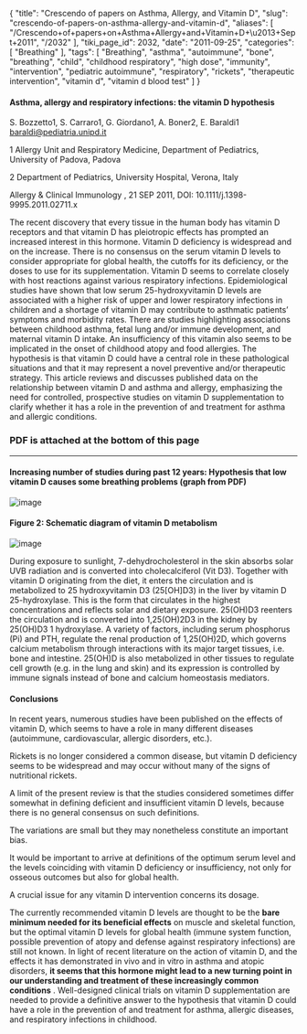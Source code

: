 {
    "title": "Crescendo of papers on Asthma, Allergy, and Vitamin D",
    "slug": "crescendo-of-papers-on-asthma-allergy-and-vitamin-d",
    "aliases": [
        "/Crescendo+of+papers+on+Asthma+Allergy+and+Vitamin+D+\u2013+Sept+2011",
        "/2032"
    ],
    "tiki_page_id": 2032,
    "date": "2011-09-25",
    "categories": [
        "Breathing"
    ],
    "tags": [
        "Breathing",
        "asthma",
        "autoimmune",
        "bone",
        "breathing",
        "child",
        "childhood respiratory",
        "high dose",
        "immunity",
        "intervention",
        "pediatric autoimmune",
        "respiratory",
        "rickets",
        "therapeutic intervention",
        "vitamin d",
        "vitamin d blood test"
    ]
}


#### Asthma, allergy and respiratory infections: the vitamin D hypothesis

S. Bozzetto1,     S. Carraro1,     G. Giordano1,     A. Boner2,     E. Baraldi1 baraldi@pediatria.unipd.it

1    Allergy Unit and Respiratory Medicine, Department of Pediatrics, University of Padova, Padova

2     Department of Pediatrics, University Hospital, Verona, Italy

Allergy & Clinical Immunology ,  21 SEP 2011, DOI: 10.1111/j.1398-9995.2011.02711.x

The recent discovery that every tissue in the human body has vitamin D receptors and that vitamin D has pleiotropic effects has prompted an increased interest in this hormone. Vitamin D deficiency is widespread and on the increase. There is no consensus on the serum vitamin D levels to consider appropriate for global health, the cutoffs for its deficiency, or the doses to use for its supplementation. Vitamin D seems to correlate closely with host reactions against various respiratory infections. Epidemiological studies have shown that low serum 25-hydroxyvitamin D levels are associated with a higher risk of upper and lower respiratory infections in children and a shortage of vitamin D may contribute to asthmatic patients’ symptoms and morbidity rates. There are studies highlighting associations between childhood asthma, fetal lung and/or immune development, and maternal vitamin D intake. An insufficiency of this vitamin also seems to be implicated in the onset of childhood atopy and food allergies. The hypothesis is that vitamin D could have a central role in these pathological situations and that it may represent a novel preventive and/or therapeutic strategy. This article reviews and discusses published data on the relationship between vitamin D and asthma and allergy, emphasizing the need for controlled, prospective studies on vitamin D supplementation to clarify whether it has a role in the prevention of and treatment for asthma and allergic conditions.

### PDF is attached at the bottom of this page

- - - - - 

#### Increasing number of studies during past 12 years: Hypothesis that low vitamin D causes some breathing problems (graph from PDF)

<img src="https://d1bk1kqxc0sym.cloudfront.net/attachments/png/vitamin-d-and-allergy-or-asthma-publications.png" alt="image" style="max-width: 600px;">

#### Figure 2: Schematic diagram of vitamin D metabolism

<img src="https://d1bk1kqxc0sym.cloudfront.net/attachments/gif/asthma-chart-sept-2011.gif" alt="image">

During exposure to sunlight, 7-dehydrocholesterol in the skin absorbs solar UVB radiation and is converted into cholecalciferol (Vit D3). Together with vitamin D originating from the diet, it enters the circulation and is metabolized to 25 hydroxyvitamin D3 (25<span>[OH]</span>D3) in the liver by vitamin D 25-hydroxylase. This is the form that circulates in the highest concentrations and reflects solar and dietary exposure. 25(OH)D3 reenters the circulation and is converted into 1,25(OH)2D3 in the kidney by 25(OH)D3 1 hydroxylase. A variety of factors, including serum phosphorus (Pi) and PTH, regulate the renal production of 1,25(OH)2D, which governs calcium metabolism through interactions with its major target tissues, i.e. bone and intestine. 25(OH)D is also metabolized in other tissues to regulate cell growth (e.g. in the lung and skin) and its expression is controlled by immune signals instead of bone and calcium homeostasis mediators.

#### Conclusions

In recent years, numerous studies have been published on the effects of vitamin D, which seems to have a role in many different diseases (autoimmune, cardiovascular, allergic disorders, etc.). 

Rickets is no longer considered a common disease, but vitamin D deficiency seems to be widespread and may occur without many of the signs of nutritional rickets. 

A limit of the present review is that the studies considered sometimes differ somewhat in defining deficient and insufficient vitamin D levels, because there is no general consensus on such definitions. 

The variations are small but they may nonetheless constitute an important bias. 

It would be important to arrive at definitions of the optimum serum level and the levels coinciding with vitamin D deficiency or insufficiency, not only for osseous outcomes but also for global health. 

A crucial issue for any vitamin D intervention concerns its dosage. 

The currently recommended vitamin D levels are thought to be the  **bare minimum needed for its beneficial effects**  on muscle and skeletal function, but the optimal vitamin D levels for global health (immune system function, possible prevention of atopy and defense against respiratory infections) are still not known. In light of recent literature on the action of vitamin D, and the effects it has demonstrated in vivo and in vitro in asthma and atopic disorders,  **it seems that this hormone might lead to a new turning point in our understanding and treatment of these increasingly common conditions** . Well-designed clinical trials on vitamin D supplementation are needed to provide a definitive answer to the hypothesis that vitamin D could have a role in the prevention of and treatment for asthma, allergic diseases, and respiratory infections in childhood.
